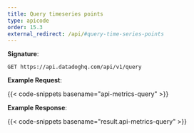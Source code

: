 ```yaml
---
title: Query timeseries points
type: apicode
order: 15.3
external_redirect: /api/#query-time-series-points
---
```


**Signature**:

`GET https://api.datadoghq.com/api/v1/query`

**Example Request**:

{{< code-snippets basename="api-metrics-query" >}}

**Example Response**:

{{< code-snippets basename="result.api-metrics-query" >}}

